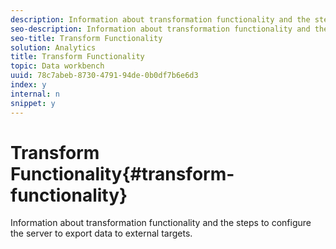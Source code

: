 ```yaml
---
description: Information about transformation functionality and the steps to configure the server to export data to external targets.
seo-description: Information about transformation functionality and the steps to configure the server to export data to external targets.
seo-title: Transform Functionality
solution: Analytics
title: Transform Functionality
topic: Data workbench
uuid: 78c7abeb-8730-4791-94de-0b0df7b6e6d3
index: y
internal: n
snippet: y
---
```


# Transform Functionality{#transform-functionality}

Information about transformation functionality and the steps to configure the server to export data to external targets.

